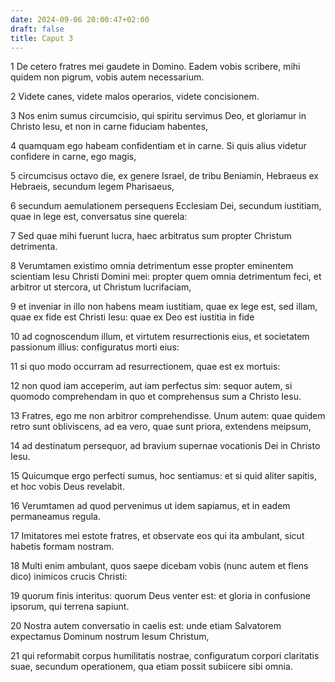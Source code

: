 ```yaml
---
date: 2024-09-06 20:00:47+02:00
draft: false
title: Caput 3
---
```





1 De cetero fratres mei gaudete in Domino. Eadem vobis scribere, mihi quidem non pigrum, vobis autem necessarium.

2 Videte canes, videte malos operarios, videte concisionem.

3 Nos enim sumus circumcisio, qui spiritu servimus Deo, et gloriamur in Christo Iesu, et non in carne fiduciam habentes,

4 quamquam ego habeam confidentiam et in carne. Si quis alius videtur confidere in carne, ego magis,

5 circumcisus octavo die, ex genere Israel, de tribu Beniamin, Hebraeus ex Hebraeis, secundum legem Pharisaeus,

6 secundum aemulationem persequens Ecclesiam Dei, secundum iustitiam, quae in lege est, conversatus sine querela:

7 Sed quae mihi fuerunt lucra, haec arbitratus sum propter Christum detrimenta.

8 Verumtamen existimo omnia detrimentum esse propter eminentem scientiam Iesu Christi Domini mei: propter quem omnia detrimentum feci, et arbitror ut stercora, ut Christum lucrifaciam,

9 et inveniar in illo non habens meam iustitiam, quae ex lege est, sed illam, quae ex fide est Christi Iesu: quae ex Deo est iustitia in fide

10 ad cognoscendum illum, et virtutem resurrectionis eius, et societatem passionum illius: configuratus morti eius:

11 si quo modo occurram ad resurrectionem, quae est ex mortuis:

12 non quod iam acceperim, aut iam perfectus sim: sequor autem, si quomodo comprehendam in quo et comprehensus sum a Christo Iesu.

13 Fratres, ego me non arbitror comprehendisse. Unum autem: quae quidem retro sunt obliviscens, ad ea vero, quae sunt priora, extendens meipsum,

14 ad destinatum persequor, ad bravium supernae vocationis Dei in Christo Iesu.

15 Quicumque ergo perfecti sumus, hoc sentiamus: et si quid aliter sapitis, et hoc vobis Deus revelabit.

16 Verumtamen ad quod pervenimus ut idem sapiamus, et in eadem permaneamus regula.

17 Imitatores mei estote fratres, et observate eos qui ita ambulant, sicut habetis formam nostram.

18 Multi enim ambulant, quos saepe dicebam vobis (nunc autem et flens dico) inimicos crucis Christi:

19 quorum finis interitus: quorum Deus venter est: et gloria in confusione ipsorum, qui terrena sapiunt.

20 Nostra autem conversatio in caelis est: unde etiam Salvatorem expectamus Dominum nostrum Iesum Christum,

21 qui reformabit corpus humilitatis nostrae, configuratum corpori claritatis suae, secundum operationem, qua etiam possit subiicere sibi omnia.

